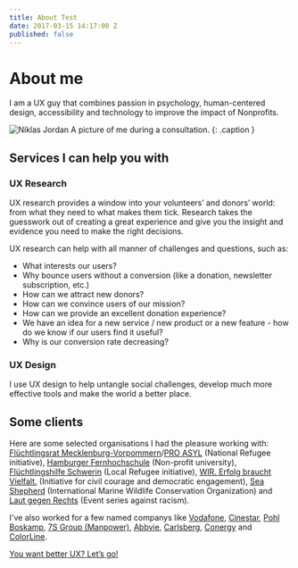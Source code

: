 ```yaml
---
title: About Test
date: 2017-03-15 14:17:00 Z
published: false
---
```


# About me

<p class="lead">I am a UX guy that combines passion in psychology, human-centered design, accessibility and technology to improve the impact of Nonprofits.</p>

![Niklas Jordan](uploads/niklas-jordan.jpg)
A picture of me during a consultation.
{: .caption }

## Services I can help you with

### UX Research
UX research provides a window into your volunteers’ and donors’ world: from what they need to what makes them tick. Research takes the guesswork out of creating a great experience and give you the insight and evidence you need to make the right decisions.

UX research can help with all manner of  challenges and questions, such as:
- What interests our users?
- Why bounce users without a conversion (like a donation, newsletter subscription, etc.)
- How can we attract new donors?
- How can we convince users of our mission?
- How can we provide an excellent donation experience?
- We have an idea for a new service / new product or a new feature - how do we know if our users find it useful?
- Why is our conversion rate decreasing?

### UX Design
I use UX design to help untangle social challenges, develop much more effective tools and make the world a better place.



## Some clients
Here are some selected organisations I had the pleasure working with: <a href="#">Flüchtlingsrat Mecklenburg-Vorpommern</a>/<a href="#">PRO ASYL</a> (National Refugee initiative), <a href="#">Hamburger Fernhochschule</a> (Non-profit university), <a href="#">Flüchtlingshilfe Schwerin</a> (Local Refugee initiative), <a href="#">WIR. Erfolg braucht Vielfalt.</a> (Initiative for civil courage and democratic engagement), <a href="#">Sea Shepherd</a> (International Marine Wildlife Conservation Organization) and <a href="#">Laut gegen Rechts</a> (Event series against racism).

I've also worked for a few named companys like [Vodafone](https://www.vodafone.de/), [Cinestar](http://www.cinestar.de/), [Pohl Boskamp](http://www.pohl-boskamp.de/), [7S Group (Manpower)](http://www.7s.com/de), [Abbvie](http://www.abbvie.de/), [Carlsberg](http://www.carlsberg.de/), [Conergy](http://www.conergy.de/) and [ColorLine](http://www.colorline.de/).

<a href="#" target="_blank" class="prime-actn">You want better UX? Let’s go!</a>
